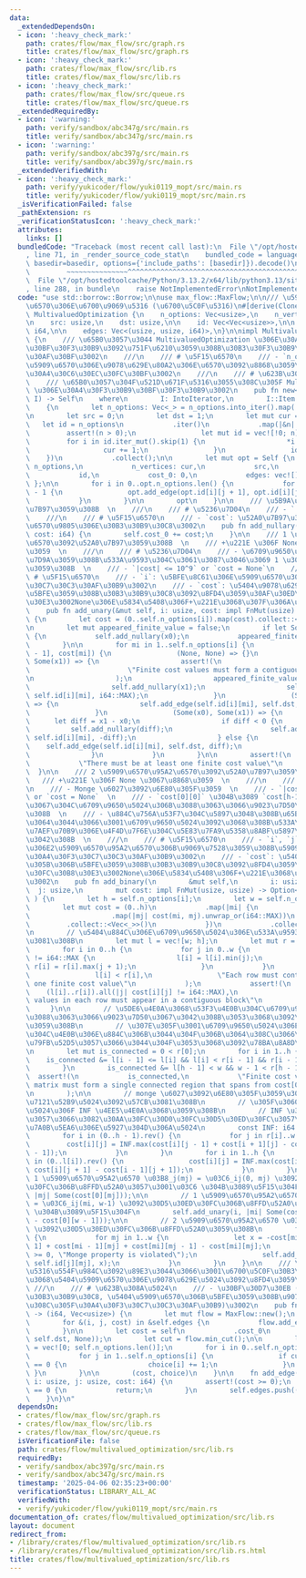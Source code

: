 ```yaml
---
data:
  _extendedDependsOn:
  - icon: ':heavy_check_mark:'
    path: crates/flow/max_flow/src/graph.rs
    title: crates/flow/max_flow/src/graph.rs
  - icon: ':heavy_check_mark:'
    path: crates/flow/max_flow/src/lib.rs
    title: crates/flow/max_flow/src/lib.rs
  - icon: ':heavy_check_mark:'
    path: crates/flow/max_flow/src/queue.rs
    title: crates/flow/max_flow/src/queue.rs
  _extendedRequiredBy:
  - icon: ':warning:'
    path: verify/sandbox/abc347g/src/main.rs
    title: verify/sandbox/abc347g/src/main.rs
  - icon: ':warning:'
    path: verify/sandbox/abc397g/src/main.rs
    title: verify/sandbox/abc397g/src/main.rs
  _extendedVerifiedWith:
  - icon: ':heavy_check_mark:'
    path: verify/yukicoder/flow/yuki0119_mopt/src/main.rs
    title: verify/yukicoder/flow/yuki0119_mopt/src/main.rs
  _isVerificationFailed: false
  _pathExtension: rs
  _verificationStatusIcon: ':heavy_check_mark:'
  attributes:
    links: []
  bundledCode: "Traceback (most recent call last):\n  File \"/opt/hostedtoolcache/Python/3.13.2/x64/lib/python3.13/site-packages/onlinejudge_verify/documentation/build.py\"\
    , line 71, in _render_source_code_stat\n    bundled_code = language.bundle(stat.path,\
    \ basedir=basedir, options={'include_paths': [basedir]}).decode()\n          \
    \         ~~~~~~~~~~~~~~~^^^^^^^^^^^^^^^^^^^^^^^^^^^^^^^^^^^^^^^^^^^^^^^^^^^^^^^^^^^^^^^^^^\n\
    \  File \"/opt/hostedtoolcache/Python/3.13.2/x64/lib/python3.13/site-packages/onlinejudge_verify/languages/rust.py\"\
    , line 288, in bundle\n    raise NotImplementedError\nNotImplementedError\n"
  code: "use std::borrow::Borrow;\n\nuse max_flow::MaxFlow;\n\n/// \u591A\u5024\u5909\
    \u6570\u306E\u6700\u9069\u5316 (\u6700\u5C0F\u5316)\n#[derive(Clone)]\npub struct\
    \ MultivaluedOptimization {\n    n_options: Vec<usize>,\n    n_vertices: usize,\n\
    \n    src: usize,\n    dst: usize,\n\n    id: Vec<Vec<usize>>,\n\n    cost_0:\
    \ i64,\n\n    edges: Vec<(usize, usize, i64)>,\n}\n\nimpl MultivaluedOptimization\
    \ {\n    /// \u65B0\u3057\u3044 MultivaluedOptimization \u306E\u30A4\u30F3\u30B9\
    \u30BF\u30F3\u30B9\u3092\u751F\u6210\u3059\u308B\u30B3\u30F3\u30B9\u30C8\u30E9\
    \u30AF\u30BF\u3002\n    ///\n    /// # \u5F15\u6570\n    /// - `n_options`: \u5404\
    \u5909\u6570\u306E\u9078\u629E\u80A2\u306E\u6570\u3092\u8868\u3059\u5024\u306E\
    \u30A4\u30C6\u30EC\u30FC\u30BF\u3002\n    ///\n    /// # \u623B\u308A\u5024\n\
    \    /// \u65B0\u3057\u304F\u521D\u671F\u5316\u3055\u308C\u305F MultivaluedOptimization\
    \ \u306E\u30A4\u30F3\u30B9\u30BF\u30F3\u30B9\u3002\n    pub fn new<I>(n_options:\
    \ I) -> Self\n    where\n        I: IntoIterator,\n        I::Item: Borrow<usize>,\n\
    \    {\n        let n_options: Vec<_> = n_options.into_iter().map(|c| *c.borrow()).collect();\n\
    \n        let src = 0;\n        let dst = 1;\n        let mut cur = 2;\n     \
    \   let id = n_options\n            .iter()\n            .map(|&n| {\n       \
    \         assert!(n > 0);\n                let mut id = vec![!0; n];\n       \
    \         for i in id.iter_mut().skip(1) {\n                    *i = cur;\n  \
    \                  cur += 1;\n                }\n                id\n        \
    \    })\n            .collect();\n\n        let mut opt = Self {\n           \
    \ n_options,\n            n_vertices: cur,\n            src,\n            dst,\n\
    \            id,\n            cost_0: 0,\n            edges: vec![],\n       \
    \ };\n\n        for i in 0..opt.n_options.len() {\n            for j in 1..opt.n_options[i]\
    \ - 1 {\n                opt.add_edge(opt.id[i][j + 1], opt.id[i][j], i64::MAX);\n\
    \            }\n        }\n\n        opt\n    }\n\n    /// \u5B9A\u6570\u3092\u52A0\
    \u7B97\u3059\u308B  \n    ///\n    /// # \u5236\u7D04\n    /// - `|cost| <= 10^9`\n\
    \    ///\n    /// # \u5F15\u6570\n    /// - `cost`: \u52A0\u7B97\u3059\u308B\u5B9A\
    \u6570\u9805\u306E\u30B3\u30B9\u30C8\u3002\n    pub fn add_nullary(&mut self,\
    \ cost: i64) {\n        self.cost_0 += cost;\n    }\n\n    /// 1 \u5909\u6570\u95A2\
    \u6570\u3092\u52A0\u7B97\u3059\u308B  \n    /// +\u221E \u306F None \u3067\u8868\
    \u3059  \n    ///\n    /// # \u5236\u7D04\n    /// - \u6709\u9650\u5024\u304C\u9023\
    \u7D9A\u3059\u308B\u533A\u9593\u304C\u3061\u3087\u3046\u3069 1 \u3064\u5B58\u5728\
    \u3059\u308B  \n    /// - `|cost| <= 10^9` or `cost = None`\n    ///\n    ///\
    \ # \u5F15\u6570\n    /// - `i`: \u5BFE\u8C61\u306E\u5909\u6570\u306E\u30A4\u30F3\
    \u30C7\u30C3\u30AF\u30B9\u3002\n    /// - `cost`: \u5404\u9078\u629E\u80A2\u306B\
    \u5BFE\u3059\u308B\u30B3\u30B9\u30C8\u3092\u8FD4\u3059\u30AF\u30ED\u30FC\u30B8\
    \u30E3\u3002None\u306E\u5834\u5408\u306F+\u221E\u3068\u307F\u306A\u3059\u3002\n\
    \    pub fn add_unary(&mut self, i: usize, cost: impl FnMut(usize) -> Option<i64>)\
    \ {\n        let cost = (0..self.n_options[i]).map(cost).collect::<Vec<_>>();\n\
    \n        let mut appeared_finite_value = false;\n        if let Some(x0) = cost[0]\
    \ {\n            self.add_nullary(x0);\n            appeared_finite_value = true;\n\
    \        }\n\n        for mi in 1..self.n_options[i] {\n            match (cost[mi\
    \ - 1], cost[mi]) {\n                (None, None) => {}\n                (None,\
    \ Some(x1)) => {\n                    assert!(\n                        !appeared_finite_value,\n\
    \                        \"Finite cost values must form a contiguous segment\"\
    \n                    );\n                    appeared_finite_value = true;\n\
    \                    self.add_nullary(x1);\n                    self.add_edge(self.src,\
    \ self.id[i][mi], i64::MAX);\n                }\n                (Some(_), None)\
    \ => {\n                    self.add_edge(self.id[i][mi], self.dst, i64::MAX);\n\
    \                }\n                (Some(x0), Some(x1)) => {\n              \
    \      let diff = x1 - x0;\n                    if diff < 0 {\n              \
    \          self.add_nullary(diff);\n                        self.add_edge(self.src,\
    \ self.id[i][mi], -diff);\n                    } else {\n                    \
    \    self.add_edge(self.id[i][mi], self.dst, diff);\n                    }\n \
    \               }\n            }\n        }\n\n        assert!(\n            appeared_finite_value,\n\
    \            \"There must be at least one finite cost value\"\n        );\n  \
    \  }\n\n    /// 2 \u5909\u6570\u95A2\u6570\u3092\u52A0\u7B97\u3059\u308B  \n \
    \   /// +\u221E \u306F None \u3067\u8868\u3059  \n    ///\n    /// # \u5236\u7D04\
    \n    /// - Monge \u6027\u3092\u6E80\u305F\u3059  \n    /// - `|cost| <= 10^9`\
    \ or `cost = None`  \n    /// - `cost[0][0]` \u304B\u3089 `cost[h-1][w-1]` \u307E\
    \u3067\u304C\u6709\u9650\u5024\u306B\u3088\u3063\u3066\u9023\u7D50\u3067\u3042\
    \u308B  \n    /// - \u884C\u756A\u53F7\u304C\u5897\u3048\u308B\u65B9\u5411\u306B\
    \u3064\u3044\u3066\u3001\u6709\u9650\u5024\u3092\u3068\u308B\u533A\u9593\u306E\
    \u7AEF\u70B9\u306E\u4F4D\u7F6E\u304C\u5E83\u7FA9\u5358\u8ABF\u5897\u52A0\u3067\
    \u3042\u308B  \n    ///\n    /// # \u5F15\u6570\n    /// - `i`, `j`: \u5BFE\u8C61\
    \u306E2\u5909\u6570\u95A2\u6570\u306B\u9069\u7528\u3059\u308B\u5909\u6570\u306E\
    \u30A4\u30F3\u30C7\u30C3\u30AF\u30B9\u3002\n    /// - `cost`: \u5404\u7D44\u5408\
    \u305B\u306B\u5BFE\u3059\u308B\u30B3\u30B9\u30C8\u3092\u8FD4\u3059\u30AF\u30ED\
    \u30FC\u30B8\u30E3\u3002None\u306E\u5834\u5408\u306F+\u221E\u3068\u307F\u306A\u3059\
    \u3002\n    pub fn add_binary(\n        &mut self,\n        i: usize,\n      \
    \  j: usize,\n        mut cost: impl FnMut(usize, usize) -> Option<i64>,\n   \
    \ ) {\n        let h = self.n_options[i];\n        let w = self.n_options[j];\n\
    \        let mut cost = (0..h)\n            .map(|mi| {\n                (0..w)\n\
    \                    .map(|mj| cost(mi, mj).unwrap_or(i64::MAX))\n           \
    \         .collect::<Vec<_>>()\n            })\n            .collect::<Vec<_>>();\n\
    \n        // \u5404\u884C\u306E\u6709\u9650\u5024\u306E\u533A\u9593\u3092\u6C42\
    \u3081\u308B\n        let mut l = vec![w; h];\n        let mut r = vec![0; h];\n\
    \        for i in 0..h {\n            for j in 0..w {\n                if cost[i][j]\
    \ != i64::MAX {\n                    l[i] = l[i].min(j);\n                   \
    \ r[i] = r[i].max(j + 1);\n                }\n            }\n            assert!(\n\
    \                l[i] < r[i],\n                \"Each row must contain at least\
    \ one finite cost value\"\n            );\n            assert!(\n            \
    \    (l[i]..r[i]).all(|j| cost[i][j] != i64::MAX),\n                \"Finite cost\
    \ values in each row must appear in a contiguous block\"\n            );\n   \
    \     }\n\n        // \u5DE6\u4E0A\u3068\u53F3\u4E0B\u304C\u6709\u9650\u5024\u306B\
    \u3088\u3063\u3066\u9023\u7D50\u3067\u3042\u308B\u3053\u3068\u3092\u78BA\u8A8D\
    \u3059\u308B\n        // \u307E\u305F\u3001\u6709\u9650\u5024\u306E\u533A\u9593\
    \u304C\u4E0B\u306E\u884C\u306B\u3044\u304F\u306B\u3064\u308C\u3066\u53F3\u306B\
    \u79FB\u52D5\u3057\u3066\u3044\u304F\u3053\u3068\u3092\u78BA\u8A8D\u3059\u308B\
    \n        let mut is_connected = 0 < r[0];\n        for i in 1..h {\n        \
    \    is_connected &= l[i - 1] <= l[i] && l[i] < r[i - 1] && r[i - 1] <= r[i];\n\
    \        }\n        is_connected &= l[h - 1] < w && w - 1 < r[h - 1];\n      \
    \  assert!(\n            is_connected,\n            \"Finite cost values in the\
    \ matrix must form a single connected region that spans from cost[0][0] to cost[h-1][w-1]\"\
    \n        );\n\n        // monge \u6027\u3092\u6E80\u305F\u3059\u3088\u3046\u306B\
    \u7121\u52B9\u5024\u3092\u57CB\u3081\u308B\n        // \u305F\u3060\u3057\u3001\
    \u5024\u306F INF \u4EE5\u4E0A\u3068\u3059\u308B\n        // INF \u306F O(K) \u500D\
    \u3057\u3066\u3082\u30AA\u30FC\u30D0\u30FC\u30D5\u30ED\u30FC\u3057\u306A\u3044\
    \u7A0B\u5EA6\u306E\u5927\u304D\u306A\u5024\n        const INF: i64 = 1 << 40;\n\
    \        for i in (0..h - 1).rev() {\n            for j in r[i]..w {\n       \
    \         cost[i][j] = INF.max(cost[i][j - 1] + cost[i + 1][j] - cost[i + 1][j\
    \ - 1]);\n            }\n        }\n        for i in 1..h {\n            for j\
    \ in (0..l[i]).rev() {\n                cost[i][j] = INF.max(cost[i - 1][j] +\
    \ cost[i][j + 1] - cost[i - 1][j + 1]);\n            }\n        }\n\n        //\
    \ 1 \u5909\u6570\u95A2\u6570 \u03B8_j(mj) = \u03C6_ij(0, mj) \u3092\u30D5\u30ED\
    \u30FC\u306B\u8FFD\u52A0\u3057\u3001\u03C6 \u304B\u3089\u5F15\u304F\n        self.add_unary(j,\
    \ |mj| Some(cost[0][mj]));\n\n        // 1 \u5909\u6570\u95A2\u6570 \u03B8_i(mi)\
    \ = \u03C6_ij(mi, w-1) \u3092\u30D5\u30ED\u30FC\u306B\u8FFD\u52A0\u3057\u3001\u03C6\
    \ \u304B\u3089\u5F15\u304F\n        self.add_unary(i, |mi| Some(cost[mi][w - 1]\
    \ - cost[0][w - 1]));\n\n        // 2 \u5909\u6570\u95A2\u6570 \u03C6_ij(mi, mj)\
    \ \u3092\u30D5\u30ED\u30FC\u306B\u8FFD\u52A0\u3059\u308B\n        for mi in 1..h\
    \ {\n            for mj in 1..w {\n                let x = -cost[mi - 1][mj -\
    \ 1] + cost[mi - 1][mj] + cost[mi][mj - 1] - cost[mi][mj];\n                assert!(x\
    \ >= 0, \"Monge property is violated\");\n                self.add_edge(self.id[i][mi],\
    \ self.id[j][mj], x);\n            }\n        }\n    }\n\n    /// \u6700\u9069\
    \u5316\u554F\u984C\u3092\u89E3\u3044\u3066\u3001\u6700\u5C0F\u30B3\u30B9\u30C8\
    \u3068\u5404\u5909\u6570\u306E\u9078\u629E\u5024\u3092\u8FD4\u3059\u3002\n   \
    \ ///\n    /// # \u623B\u308A\u5024\n    /// - \u30BF\u30D7\u30EB (\u6700\u5C0F\
    \u30B3\u30B9\u30C8, \u5404\u5909\u6570\u306B\u5BFE\u3059\u308B\u9078\u629E\u3055\
    \u308C\u305F\u30A4\u30F3\u30C7\u30C3\u30AF\u30B9)\u3002\n    pub fn solve(&self)\
    \ -> (i64, Vec<usize>) {\n        let mut flow = MaxFlow::new();\n        flow.add_vertices(self.n_vertices);\n\
    \        for &(i, j, cost) in &self.edges {\n            flow.add_edge(i, j, cost);\n\
    \        }\n\n        let cost = self\n            .cost_0\n            .saturating_add(flow.max_flow(self.src,\
    \ self.dst, None));\n        let cut = flow.min_cut();\n\n        let mut choice\
    \ = vec![0; self.n_options.len()];\n        for i in 0..self.n_options.len() {\n\
    \            for j in 1..self.n_options[i] {\n                if cut[self.id[i][j]]\
    \ == 0 {\n                    choice[i] += 1;\n                }\n           \
    \ }\n        }\n\n        (cost, choice)\n    }\n\n    fn add_edge(&mut self,\
    \ i: usize, j: usize, cost: i64) {\n        assert!(cost >= 0);\n        if cost\
    \ == 0 {\n            return;\n        }\n        self.edges.push((i, j, cost));\n\
    \    }\n}\n"
  dependsOn:
  - crates/flow/max_flow/src/graph.rs
  - crates/flow/max_flow/src/lib.rs
  - crates/flow/max_flow/src/queue.rs
  isVerificationFile: false
  path: crates/flow/multivalued_optimization/src/lib.rs
  requiredBy:
  - verify/sandbox/abc397g/src/main.rs
  - verify/sandbox/abc347g/src/main.rs
  timestamp: '2025-04-06 02:35:23+00:00'
  verificationStatus: LIBRARY_ALL_AC
  verifiedWith:
  - verify/yukicoder/flow/yuki0119_mopt/src/main.rs
documentation_of: crates/flow/multivalued_optimization/src/lib.rs
layout: document
redirect_from:
- /library/crates/flow/multivalued_optimization/src/lib.rs
- /library/crates/flow/multivalued_optimization/src/lib.rs.html
title: crates/flow/multivalued_optimization/src/lib.rs
---
```

